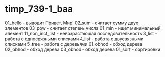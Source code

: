 # timp_739-1_baa
01_hello - выводит Привет, Мир!
02_sum - считает сумму двух элементов
03_pow - считает степень числа
01_min - ищет минимальный элемент
11_non_inct_list - невозрастающая последовательность
3_list - работа с односвязными списками
4_list - работа с двусвязными списками
5_tree - работа с деревьями
01_obhod - обход дерева
02_obhod - обход дерева
03_obhod - обход дерева
01_sort - сортировки
